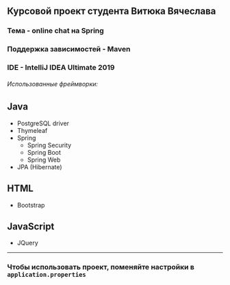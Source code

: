 ## Курсовой проект студента Витюка Вячеслава
### Тема - online chat на Spring
### Поддержка зависимостей - Maven
### IDE - IntelliJ IDEA Ultimate 2019
###### Использованные фреймворки:

## Java
* PostgreSQL driver
* Thymeleaf
* Spring
  * Spring Security
  * Spring Boot
  * Spring Web
* JPA (Hibernate)

## HTML
* Bootstrap

## JavaScript
* JQuery

------------------------

### Чтобы использовать проект, поменяйте настройки в `application.properties`
